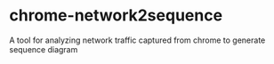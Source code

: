 # chrome-network2sequence
A tool for analyzing network traffic captured from chrome to generate sequence diagram
